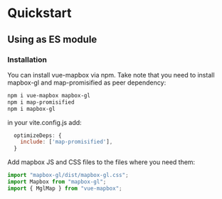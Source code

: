 # Quickstart

## Using as ES module

### Installation

You can install vue-mapbox via npm. Take note that you need to install mapbox-gl and map-promisified as peer dependency:

```bash
npm i vue-mapbox mapbox-gl
npm i map-promisified
npm i mapbox-gl
```

in your vite.config.js add:

```js
  optimizeDeps: {
    include: ['map-promisified'],
  }
```



Add mapbox JS and CSS files to the files where you need them:

```js
import "mapbox-gl/dist/mapbox-gl.css";
import Mapbox from "mapbox-gl";
import { MglMap } from "vue-mapbox";
```

